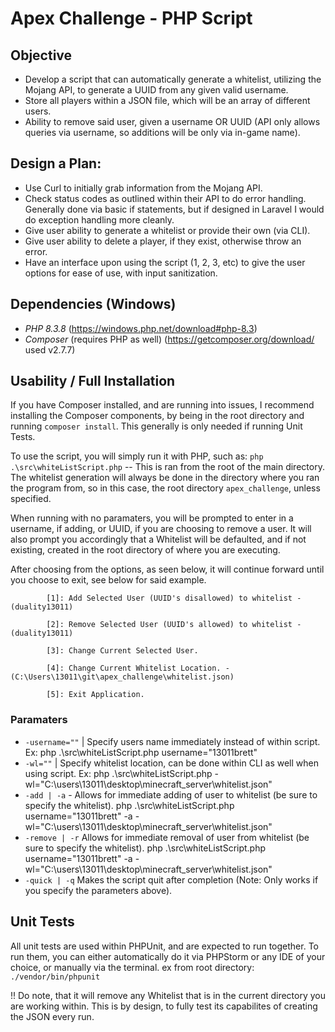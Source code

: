 # Apex Challenge - PHP Script

## Objective
- Develop a script that can automatically generate a whitelist, utilizing the Mojang API, to generate a UUID from any given valid username. 
- Store all players within a JSON file, which will be an array of different users.
- Ability to remove said user, given a username OR UUID (API only allows queries via username, so additions will be only via in-game name).

## Design a Plan:
  -   Use Curl to initially grab information from the Mojang API.
  -   Check status codes as outlined within their API to do error handling. Generally done via basic if statements, but if designed in Laravel I would do exception handling more cleanly.
  -   Give user ability to generate a whitelist or provide their own (via CLI).
  -   Give user ability to delete a player, if they exist, otherwise throw an error.
  -   Have an interface upon using the script (1, 2, 3, etc) to give the user options for ease of use, with input sanitization.


## Dependencies (Windows)
- _PHP 8.3.8_ (https://windows.php.net/download#php-8.3)
- _Composer_ (requires PHP as well) (https://getcomposer.org/download/ used v2.7.7)

## Usability / Full Installation

If you have Composer installed, and are running into issues, I recommend installing the Composer components, by being in the root directory and running ```composer install```. This generally is only needed if running Unit Tests.

To use the script, you will simply run it with PHP, such as: ```php .\src\whiteListScript.php``` -- This is ran from the root of the main directory. The whitelist generation will always be done in the directory where you ran the program from, so in this case, the root directory ```apex_challenge```, unless specified.

When running with no paramaters, you will be prompted to enter in a username, if adding, or UUID, if you are choosing to remove a user. It will also prompt you accordingly that a Whitelist will be defaulted, and if not existing, created in the root directory of where you are executing.

After choosing from the options, as seen below, it will continue forward until you choose to exit, see below for said example.

            [1]: Add Selected User (UUID's disallowed) to whitelist - (duality13011)

            [2]: Remove Selected User (UUID's allowed) to whitelist - (duality13011)

            [3]: Change Current Selected User.

            [4]: Change Current Whitelist Location. - (C:\Users\13011\git\apex_challenge\whitelist.json)

            [5]: Exit Application.

### Paramaters

-  ```-username=""``` | Specify users name immediately instead of within script. Ex: php .\src\whiteListScript.php username="13011brett"
- ```-wl=""``` |  Specify whitelist location, can be done within CLI as well when using script. Ex: php .\src\whiteListScript.php -wl="C:\users\13011\desktop\minecraft_server\whitelist.json"
- ```-add | -a``` - Allows for immediate adding of user to whitelist (be sure to specify the whitelist). php .\src\whiteListScript.php username="13011brett" -a -wl="C:\users\13011\desktop\minecraft_server\whitelist.json"
- ```-remove | -r``` Allows for immediate removal of user from whitelist (be sure to specify the whitelist). php .\src\whiteListScript.php username="13011brett" -a -wl="C:\users\13011\desktop\minecraft_server\whitelist.json"
- ```-quick | -q``` Makes the script quit after completion (Note: Only works if you specify the parameters above).


## Unit Tests

All unit tests are used within PHPUnit, and are expected to run together. To run them, you can either automatically do it via PHPStorm or any IDE of your choice, or manually via the terminal. ex from root directory: ```./vendor/bin/phpunit```

!! Do note, that it will remove any Whitelist that is in the current directory you are working within. This is by design, to fully test its capabilites of creating the JSON every run.
